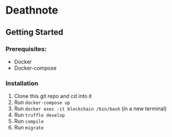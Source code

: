# Deathnote

## Getting Started
### Prerequisites:
- Docker
- Docker-compose

### Installation
1. Clone this git repo and cd into it
1. Run ```docker-compose up```
2. Run ```docker exec -it blockchain /bin/bash``` (in a new terminal)
3. Run ```truffle develop```
4. Run ```compile```
5. Run ```migrate```